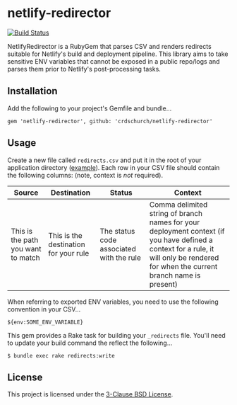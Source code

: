 # netlify-redirector

[![Build Status](https://travis-ci.org/crdschurch/netlify-redirector.svg?branch=master)](https://travis-ci.org/crdschurch/netlify-redirector)

NetlifyRedirector is a RubyGem that parses CSV and renders redirects suitable for Netlify's build and deployment pipeline. This library aims to take sensitive ENV variables that cannot be exposed in a public repo/logs and parses them prior to Netlify's post-processing tasks.

## Installation

Add the following to your project's Gemfile and bundle...

```
gem 'netlify-redirector', github: 'crdschurch/netlify-redirector'
```

## Usage

Create a new file called `redirects.csv` and put it in the root of your application directory ([example](https://github.com/crdschurch/netlify-redirector/blob/master/redirects.csv)). Each row in your CSV file should contain the following columns: (note, context is _not_ required).

| Source | Destination | Status | Context |
| --- | --- | --- | --- |
| This is the path you want to match | This is the destination for your rule | The status code associated with the rule | Comma delimited string of branch names for your deployment context (if you have defined a context for a rule, it will only be rendered for when the current branch name is present) |

When referring to exported ENV variables, you need to use the following convention in your CSV...

```
${env:SOME_ENV_VARIABLE}
```

This gem provides a Rake task for building your `_redirects` file. You'll need to update your build command the reflect the following...

```
$ bundle exec rake redirects:write
```

## License

This project is licensed under the [3-Clause BSD License](https://opensource.org/licenses/BSD-3-Clause).
